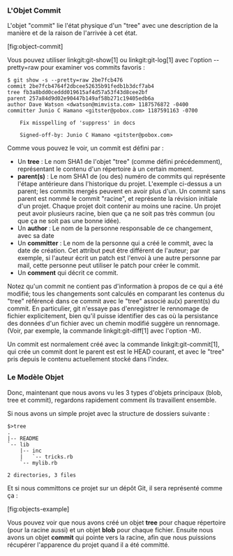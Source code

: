 ### L'Objet Commit ###

L'objet "commit" lie l'état physique d'un "tree" avec une description
de la manière et de la raison de l'arrivée à cet état.

[fig:object-commit]

Vous pouvez utiliser linkgit:git-show[1] ou linkgit:git-log[1] avec
l'option  --pretty=raw pour examiner vos commits favoris :

    $ git show -s --pretty=raw 2be7fcb476
    commit 2be7fcb4764f2dbcee52635b91fedb1b3dcf7ab4
    tree fb3a8bdd0ceddd019615af4d57a53f43d8cee2bf
    parent 257a84d9d02e90447b149af58b271c19405edb6a
    author Dave Watson <dwatson@mimvista.com> 1187576872 -0400
    committer Junio C Hamano <gitster@pobox.com> 1187591163 -0700

        Fix misspelling of 'suppress' in docs

        Signed-off-by: Junio C Hamano <gitster@pobox.com>

Comme vous pouvez le voir, un commit est défini par :

- Un **tree** : Le nom SHA1 de l'objet "tree" (comme défini précédemment),
  représentant le contenu d'un répertoire à un certain moment.
- **parent(s)** : Le nom SHA1 de (ou des) numéro de commits qui représente
  l'étape antérieure dans l'historique du projet. L'exemple ci-dessus a un
  parent; les commits mergés peuvent en avoir plus d'un. Un commit sans parent
  est nommé le commit "racine", et représente la révision initiale d'un projet.
  Chaque projet doit contenir au moins une racine. Un projet peut avoir
  plusieurs racine, bien que ça ne soit pas très commun (ou que ça ne soit pas
  une bonne idée).
- Un **author** : Le nom de la personne responsable de ce changement,
  avec sa date
- Un **committer** : Le nom de la personne qui a créé le commit, avec la date
  de création. Cet attribut peut être différent de l'auteur; par exemple, si
  l'auteur écrit un patch est l'envoi à une autre personne par mail, cette
  personne peut utiliser le patch pour créer le commit.
- Un **comment** qui décrit ce commit.

Notez qu'un commit ne contient pas d'information à propos de ce qui a été
modifié; tous les changements sont calculés en comparant les contenus du
"tree" référencé dans ce commit avec le "tree" associé au(x) parent(s) du
commit. En particulier, git n'essaye pas d'enregistrer le rennomage de fichier
explicitement, bien qu'il puisse identifier des cas où la persistance
des données d'un fichier avec un chemin modifié suggère un rennomage. (Voir,
par exemple, la commande linkgit:git-diff[1] avec l'option -M).

Un commit est normalement créé avec la commande linkgit:git-commit[1], qui
crée un commit dont le parent est est le HEAD courant, et avec le "tree" pris
depuis le contenu actuellement stocké dans l'index.

### Le Modèle Objet ###

Donc, maintenant que nous avons vu les 3 types d'objets principaux (blob, tree
et commit), regardons rapidement comment ils travaillent ensemble.

Si nous avons un simple projet avec la structure de dossiers suivante :

    $>tree
    .
    |-- README
    `-- lib
        |-- inc
        |   `-- tricks.rb
        `-- mylib.rb

    2 directories, 3 files

Et si nous committons ce projet sur un dépôt Git, il sera représenté comme ça :

[fig:objects-example]

Vous pouvez voir que nous avons créé un objet **tree** pour chaque répertoire (pour la
racine aussi) et un objet **blob** pour chaque fichier. Ensuite nous avons un objet
**commit** qui pointe vers la racine, afin que nous puissions récupérer l'apparence
du projet quand il a été committé.